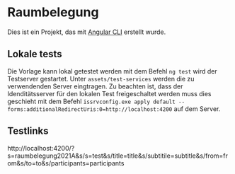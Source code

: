 # Raumbelegung

Dies ist ein Projekt, das mit [Angular CLI](https://github.com/angular/angular-cli) erstellt wurde.


## Lokale tests

Die Vorlage kann lokal getestet werden mit dem Befehl `ng test` wird der Testserver gestartet. Unter `assets/test-services` werden die zu verwendenden Server eingtragen. Zu beachten ist, dass der Idenditätsserver für den lokalen Test freigeschaltet werden muss dies geschieht mit dem Befehl `issrvconfig.exe apply default --forms:additionalRedirectUris:0=http://localhost:4200` auf dem Server.

## Testlinks

http://localhost:4200/?s=raumbelegung2021A&s/s=test&s/title=title&s/subtitile=subtitle&s/from=from&s/to=to&s/participants=participants